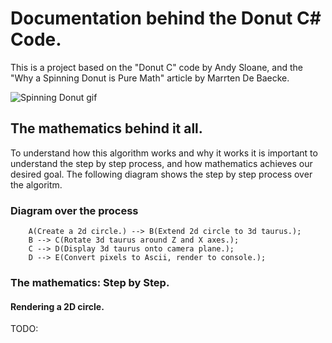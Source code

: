 # Documentation behind the Donut C# Code.

This is a project based on the "Donut C" code by Andy Sloane, and the "Why a Spinning Donut is Pure Math" article by Marrten De Baecke.

![Spinning Donut gif](./spinning.gif)

## The mathematics behind it all.

To understand how this algorithm works and why it works it is important to understand the step by step process, and how mathematics achieves our desired goal.
The following diagram shows the step by step process over the algoritm.

### Diagram over the process

```mermaid
    A(Create a 2d circle.) --> B(Extend 2d circle to 3d taurus.);
    B --> C(Rotate 3d taurus around Z and X axes.);
    C --> D(Display 3d taurus onto camera plane.);
    D --> E(Convert pixels to Ascii, render to console.);
```

### The mathematics: Step by Step.

#### Rendering a 2D circle.

TODO:
